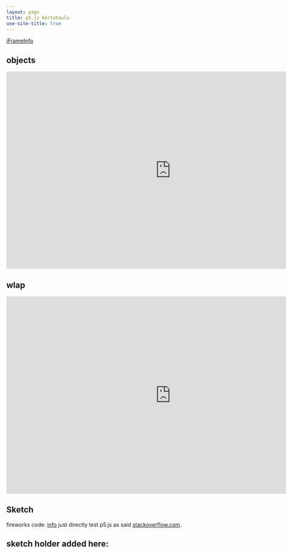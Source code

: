 ```yaml
---
layout: page
title: p5.js kertotaulu
use-site-title: true
---
```



[iFrameInfo](https://stackoverflow.com/questions/48382238/how-to-display-multiple-iframes-of-same-domain-on-a-single-html-page)

## objects
<iframe width="860" height="515" src="https://talonendm.github.io/p5js-page/objects/" id="app1" frameborder="0" scrolling="no"></iframe>

## wlap
<iframe width="860" height="515" src="https://talonendm.github.io/p5js-page/wlap/" id="app2" frameborder="0" scrolling="no"></iframe>


## Sketch
fireworks code: [info](https://happycoding.io/examples/p5js/fireworks)
just directly test p5.js as said [stackoverflow.com](https://stackoverflow.com/questions/53267193/p5js-with-jekyll).


## sketch holder added here:

<div id="sketch-holder"></div>
<script src="https://cdnjs.cloudflare.com/ajax/libs/p5.js/0.6.1/p5.min.js"></script>
<script src="/kertotaulu/test.js"></script>
